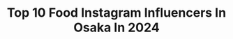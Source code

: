 ---
title: Top 10 Food Instagram Influencers In Osaka In 2024
description: >-
  Find top food Instagram influencers in Osaka in 2024. Most popular hashtags: #food #foodstagram #instafood #happy.
platform: Instagram
hits: 19
text_top: Identify the top-rated Instagram accounts on inBeat.
text_bottom: Our search engine aggregates 19 Instagram influencers like this in Osaka, Japan for you to contact.
profiles:
  - username: "we_love_osaka_"
    fullname: >-
      🌐we love 大阪🌐
    bio: >-
      🚩大阪のスポットやグルメ、役に立つ情報をお届けする魅力発信サイト ☻大阪に住んでいる人 ☻大阪に遊びや仕事で来る人 チェックしてくださいね 👀 #ういらぶ大阪 キャンペーンやってます😊 【ハッシュタグ＋@we_love_osaka_】 あなたの好きな大阪を投稿し採用されれば ↓↓Webサイトに🆙
    location: "Japan"
    followers: 8744
    engagement: 921
    commentsToLikes: 0.005291
    id: ck5ck7nt6wb2f0i1146kfh9o4
    verified: false
    hashtags: "#yummy, #good, #instafood, #travel"
  - username: "hananakko"
    fullname: >-
      
    bio: >-
      思いついたら大好きな飛行機や鉄道に乗って行く宛の無い旅を♪旅先で出会ったグルメを紹介します✨ 　 麺類・和食・中華・エスニック・Cafe&モーニング巡り☕ フォロー•コメントお気軽に✨ 　 - - -✈ #genic_food Ambassador BASED IN OSAKA/JPN
    location: "Japan"
    followers: 7248
    engagement: 3002
    commentsToLikes: 0.008328
    id: ckaowxf23avx50i78n9b9kkqn
    verified: false
    hashtags: "#genic, #cafe, #godiva, #instafoodgram"
  - username: "yurin1020"
    fullname: >-
      *yurin*
    bio: >-
      camp,hike,dogs,family,cooking,bread‥ 暮らし‥ソトアソビ‥ may☆toypoodle coco☆lovebird from osaka japan ↓obento...food...
    location: "Japan"
    followers: 8699
    engagement: 439
    commentsToLikes: 0.016636
    id: ck13c87giz2ee0i194iao085i
    verified: false
    hashtags: "#tent, #foodporn, #watch, #camperlifestyle"
  - username: "ma7007ho"
    fullname: >-
      𝙺𝚒𝚜𝚑𝚒𝚖𝚘𝚝𝚘 𝙼𝚊𝚑𝚘
    bio: >-
      𝟿𝟼"𝟶𝟾/𝟸𝟷 ▼𝚈𝚘𝚞𝚃𝚞𝚋𝚎
    location: "Japan"
    followers: 14511
    engagement: 254
    commentsToLikes: 0.044544
    id: ck13acl3wpprs0i19f3fb3s1z
    verified: false
    hashtags: "#ootd, #code, #makeup, #pr"
  - username: "fuku_stgrm"
    fullname: >-
      フク／福岡裕介（毎日カレー生活９年目）
    bio: >-
      🍛カレー愛食家🌶🌿 国内、インド、スリランカ、東南アジア諸国を巡り、スパイス食文化の過去と未来を探求している。★出演★マツコの知らない世界／news every.食べ歩きの極め人／雑誌PEN／エスビー食品note／カレー３兄弟・次男／SARAH JAPAN MENU AWARDカレー部門審査員
    location: "Japan"
    followers: 7335
    engagement: 459
    commentsToLikes: 0.004329
    id: ckaovhpkp4ljz0i78f2zhn30b
    verified: false
    hashtags: "#delicious, #currystagram, #instafood, #india"
  - username: "ami_kisaki"
    fullname: >-
      綺咲 あみ(杏海)💋 Kisaki Ami
    bio: >-
      OSAKA♥タレントモデル 📺KTV 真夜中市場 🌸撮影・モデル・TV出演 🌸MC.ナレーション❤ ଘ(੭*ˊᵕˋ)੭ ੈ✩ お仕事のご依頼・ご相談はDMにて🙏✉📬 ⚠️お仕事以外のDMは返信不可❌ ⏬楽天ルーム🛋
    location: "Japan"
    followers: 4805
    engagement: 735
    commentsToLikes: 0.166966
    id: ck8sy2huxji6l0j78x6khcr5g
    verified: false
    hashtags: "#loft, #tiffany, #curry, #12"
  - username: "yuukaluxury"
    fullname: >-
      米倉 由華
    bio: >-
      Osaka Japan🇯🇵Dubai🇦🇪YOLO! Gotta have fun! Beauty✨Fashion👗Travel🌎 Food🍽Car🏎Music🎹🎻 たまに🔐ストーリーメイン、ドバイライフは非公開用のみでこちらにもたまにストーリー　ビジネス依頼お問い合わせのDMは全てハリーの⬇️へ
    location: "Japan"
    followers: 34346
    engagement: 126
    commentsToLikes: 0.025776
    id: ck9wdyfjzhu3l0j78paoc88ym
    verified: false
    hashtags: "#amazing, #fashion, #luxuryhotel, #cannes"
  - username: "kmk.sakura"
    fullname: >-
      kimi@フードアナリスト
    bio: >-
      ＊#飲食店応援 の為フォロー誰でも大歓迎✨励みになります☺️無言🆗転載の際はお声がけ下さい🙇 ＊@shibuya.entertainment エンタメ応援中📣 ＊@genic_food 公認アンバサダー ＊渋谷区(渋谷,代官山,恵比寿,原宿,表参道等)の店を渋谷地元民目線で紹介 ＊渋谷のラジオ出演↓
    location: "Japan"
    followers: 20031
    engagement: 1114
    commentsToLikes: 0.011202
    id: ckap01oh8obvn0i78h4iwvcw6
    verified: false
    hashtags: "#japanesegourmet, #foodstagram, #ramen, #followme"
  - username: "momoichigo0515"
    fullname: >-
      YASUKO TAKESUE
    bio: >-
      JAPAN🇯🇵OSAKA おうちご飯🍚 たまに お菓子作り🍰 . . cafe巡りアカウント @momoichigo0902
    location: "Japan"
    followers: 34815
    engagement: 321
    commentsToLikes: 0.009966
    id: ck8sy7338jxx70j78p7ipmkfg
    verified: false
    hashtags: "#instafood, #instagood, #foodphotography, #bibigo"
  - username: "dear.yc"
    fullname: >-
      Yau Ching
    bio: >-
      ♡ ᴡᴇʟᴄᴏᴍᴇ ᴛᴏ ᴍʏ ʟɪғᴇ ᴅᴍ ғᴏʀ ᴊᴏʙ :) ~𝑀𝑦 𝑌𝑜𝑢𝑇𝑢𝑏𝑒~ ✿
    location: "Japan"
    followers: 54515
    engagement: 205
    commentsToLikes: 0.015516
    id: ck5pzv1h12w0f0i11j4gis8if
    verified: false
    hashtags: "#love, #japan, #food, #hongkong"
---